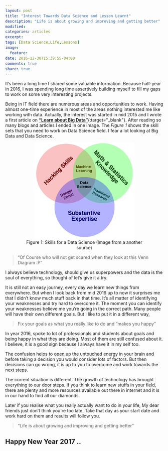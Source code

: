 ```yaml
---
layout: post
title: "Interest Towards Data Science and Lesson Learnt"
description: "Life is about growing and improving and getting better"
modified:
categories: articles
excerpt:
tags: [Data Science,Life,Lessons]
image:
  feature:
date: 2016-12-30T15:39:55-04:00
comments: true
share: true
---
```


It’s been a long time I shared some valuable information. Because half-year in 2016, I was spending long time assertively building myself to fill my gaps to work on some very interesting projects.

Being in IT field there are numerous areas and opportunities to work. Having almost one-time experience in most of the areas nothing interested me like working with data. Actually, the interest was started in mid 2015 and I wrote a first article on [**“Learn about Big Data”**](http://renien.com/articles/learn-about-big-data/){:target="_blank"}. After reading so many blogs and articles I ended in one image. The _Figure 1_ shows the skill sets that you need to work on Data Science field. I fear a lot looking at Big Data and Data Science.

<figure style="text-align: center;">
	<a href="/articles/data-science-vd.png"><img src="/articles/data-science-vd.png" alt="image" ></a>
    <figcaption>Figure 1: Skills for a Data Science (Image from a another source)
    </figcaption>
</figure>

> “Of Course who will not get scared when they look at this Venn Diagram :P”

I always believe technology, should give us superpowers and the data is the soul of everything, so thought of let’s give it a try.

It is still not an easy journey, every day we learn new things from everywhere. But when I look back from mid 2016 up to now it surprises me that I didn’t know much stuff back in that time. It’s all matter of identifying your weaknesses and try hard to overcome it. The moment you can identify your weaknesses believe me you’re going in the correct path. Many people will have their own different goals. But I like to put it in a different way,

> Fix your goals as what you really like to do and “makes you happy”

In year 2016, spoke to lot of professionals and students about goals and being happy in what they are doing.  Most of them are still confused about it. I believe, it is a good sign because I always have it in my self too. 

The confusion helps to open up the untouched energy in your brain and before taking a decision you would consider lots of factors. But then decisions can go wrong, it is up to you to overcome and work towards the next steps.

The current situation is different. The growth of technology has brought everything to our door steps. If you think to learn new stuffs in your field, there are plenty and more resources available out there in internet and it is in our hand to find all our diamonds.

Later if you realise what you really actually want to do in your life, My dear friends just don’t think you're too late. Take that day as your start date and work hard on them and results will follow you.

> “Life is about growing and improving and getting better”

## Happy New Year 2017 ..



